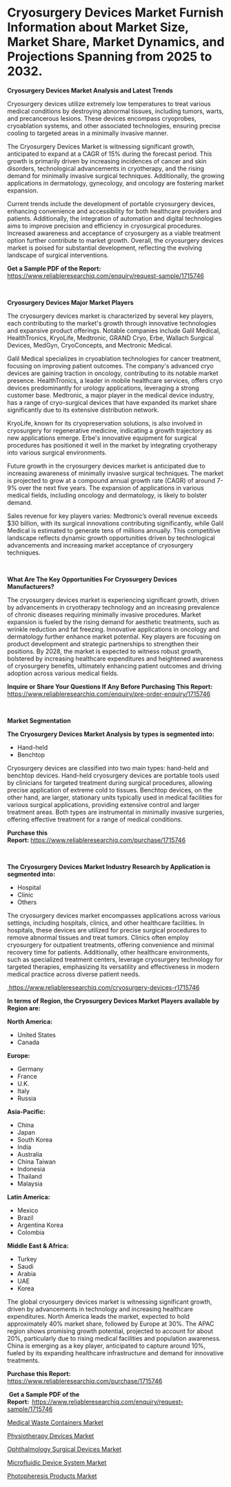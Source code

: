 <p><h1>Cryosurgery Devices Market Furnish Information about Market Size, Market Share, Market Dynamics, and Projections Spanning from 2025 to 2032.</h1></p><p><strong>Cryosurgery Devices Market Analysis and Latest Trends</strong></p>
<p><p>Cryosurgery devices utilize extremely low temperatures to treat various medical conditions by destroying abnormal tissues, including tumors, warts, and precancerous lesions. These devices encompass cryoprobes, cryoablation systems, and other associated technologies, ensuring precise cooling to targeted areas in a minimally invasive manner.</p><p>The Cryosurgery Devices Market is witnessing significant growth, anticipated to expand at a CAGR of 15% during the forecast period. This growth is primarily driven by increasing incidences of cancer and skin disorders, technological advancements in cryotherapy, and the rising demand for minimally invasive surgical techniques. Additionally, the growing applications in dermatology, gynecology, and oncology are fostering market expansion.</p><p>Current trends include the development of portable cryosurgery devices, enhancing convenience and accessibility for both healthcare providers and patients. Additionally, the integration of automation and digital technologies aims to improve precision and efficiency in cryosurgical procedures. Increased awareness and acceptance of cryosurgery as a viable treatment option further contribute to market growth. Overall, the cryosurgery devices market is poised for substantial development, reflecting the evolving landscape of surgical interventions.</p></p>
<p><strong>Get a Sample PDF of the Report:&nbsp;</strong> <a href="https://www.reliableresearchiq.com/enquiry/request-sample/1715746?utm_campaign=103&utm_medium=2&utm_source=Github&utm_content=ia&utm_term=04032025&utm_id=cryosurgery-devices">https://www.reliableresearchiq.com/enquiry/request-sample/1715746</a></p>
<p>&nbsp;</p>
<p><strong>Cryosurgery Devices Major Market Players</strong></p>
<p><p>The cryosurgery devices market is characterized by several key players, each contributing to the market's growth through innovative technologies and expansive product offerings. Notable companies include Galil Medical, HealthTronics, KryoLife, Medtronic, GRAND Cryo, Erbe, Wallach Surgical Devices, MedGyn, CryoConcepts, and Mectronic Medical.</p><p>Galil Medical specializes in cryoablation technologies for cancer treatment, focusing on improving patient outcomes. The company's advanced cryo devices are gaining traction in oncology, contributing to its notable market presence. HealthTronics, a leader in mobile healthcare services, offers cryo devices predominantly for urology applications, leveraging a strong customer base. Medtronic, a major player in the medical device industry, has a range of cryo-surgical devices that have expanded its market share significantly due to its extensive distribution network.</p><p>KryoLife, known for its cryopreservation solutions, is also involved in cryosurgery for regenerative medicine, indicating a growth trajectory as new applications emerge. Erbe's innovative equipment for surgical procedures has positioned it well in the market by integrating cryotherapy into various surgical environments.</p><p>Future growth in the cryosurgery devices market is anticipated due to increasing awareness of minimally invasive surgical techniques. The market is projected to grow at a compound annual growth rate (CAGR) of around 7-9% over the next five years. The expansion of applications in various medical fields, including oncology and dermatology, is likely to bolster demand.</p><p>Sales revenue for key players varies: Medtronic’s overall revenue exceeds $30 billion, with its surgical innovations contributing significantly, while Galil Medical is estimated to generate tens of millions annually. This competitive landscape reflects dynamic growth opportunities driven by technological advancements and increasing market acceptance of cryosurgery techniques.</p></p>
<p>&nbsp;</p>
<p><strong>What Are The Key Opportunities For Cryosurgery Devices Manufacturers?</strong></p>
<p><p>The cryosurgery devices market is experiencing significant growth, driven by advancements in cryotherapy technology and an increasing prevalence of chronic diseases requiring minimally invasive procedures. Market expansion is fueled by the rising demand for aesthetic treatments, such as wrinkle reduction and fat freezing. Innovative applications in oncology and dermatology further enhance market potential. Key players are focusing on product development and strategic partnerships to strengthen their positions. By 2028, the market is expected to witness robust growth, bolstered by increasing healthcare expenditures and heightened awareness of cryosurgery benefits, ultimately enhancing patient outcomes and driving adoption across various medical fields.</p></p>
<p><strong>Inquire or Share Your Questions If Any Before Purchasing This Report:</strong> <a href="https://www.reliableresearchiq.com/enquiry/pre-order-enquiry/1715746?utm_campaign=103&utm_medium=2&utm_source=Github&utm_content=ia&utm_term=04032025&utm_id=cryosurgery-devices">https://www.reliableresearchiq.com/enquiry/pre-order-enquiry/1715746</a></p>
<p>&nbsp;</p>
<p><strong>Market Segmentation</strong></p>
<p><strong>The Cryosurgery Devices Market Analysis by types is segmented into:</strong></p>
<p><ul><li>Hand-held</li><li>Benchtop</li></ul></p>
<p><p>Cryosurgery devices are classified into two main types: hand-held and benchtop devices. Hand-held cryosurgery devices are portable tools used by clinicians for targeted treatment during surgical procedures, allowing precise application of extreme cold to tissues. Benchtop devices, on the other hand, are larger, stationary units typically used in medical facilities for various surgical applications, providing extensive control and larger treatment areas. Both types are instrumental in minimally invasive surgeries, offering effective treatment for a range of medical conditions.</p></p>
<p><strong>Purchase this Report:&nbsp;</strong><a href="https://www.reliableresearchiq.com/purchase/1715746?utm_campaign=103&utm_medium=2&utm_source=Github&utm_content=ia&utm_term=04032025&utm_id=cryosurgery-devices">https://www.reliableresearchiq.com/purchase/1715746</a></p>
<p>&nbsp;</p>
<p><strong>The Cryosurgery Devices Market Industry Research by Application is segmented into:</strong></p>
<p><ul><li>Hospital</li><li>Clinic</li><li>Others</li></ul></p>
<p><p>The cryosurgery devices market encompasses applications across various settings, including hospitals, clinics, and other healthcare facilities. In hospitals, these devices are utilized for precise surgical procedures to remove abnormal tissues and treat tumors. Clinics often employ cryosurgery for outpatient treatments, offering convenience and minimal recovery time for patients. Additionally, other healthcare environments, such as specialized treatment centers, leverage cryosurgery technology for targeted therapies, emphasizing its versatility and effectiveness in modern medical practice across diverse patient needs.</p></p>
<p><a href="https://www.reliableresearchiq.com/cryosurgery-devices-r1715746?utm_campaign=103&utm_medium=2&utm_source=Github&utm_content=ia&utm_term=04032025&utm_id=cryosurgery-devices">&nbsp;https://www.reliableresearchiq.com/cryosurgery-devices-r1715746</a></p>
<p><strong>In terms of Region, the Cryosurgery Devices Market Players available by Region are:</strong></p>
<p>
    <p> <strong> North America: </strong>
        <ul>
            <li>United States</li>
            <li>Canada</li>
        </ul>
        </p> 
    <p> <strong> Europe: </strong>
        <ul>
            <li>Germany</li>
            <li>France</li>
            <li>U.K.</li>
            <li>Italy</li>
            <li>Russia</li>
        </ul>
        </p> 
    <p> <strong> Asia-Pacific: </strong>
        <ul>
            <li>China</li>
            <li>Japan</li>
            <li>South Korea</li>
            <li>India</li>
            <li>Australia</li>
            <li>China Taiwan</li>
            <li>Indonesia</li>
            <li>Thailand</li>
            <li>Malaysia</li>
        </ul>
        </p> 
    <p> <strong> Latin America: </strong>
        <ul>
            <li>Mexico</li>
            <li>Brazil</li>
            <li>Argentina Korea</li>
            <li>Colombia</li>
        </ul>
        </p> 
    <p> <strong> Middle East & Africa: </strong>
        <ul>
            <li>Turkey</li>
            <li>Saudi</li>
            <li>Arabia</li>
            <li>UAE</li>
            <li>Korea</li>
        </ul>
    </p>
    </p>
<p><p>The global cryosurgery devices market is witnessing significant growth, driven by advancements in technology and increasing healthcare expenditures. North America leads the market, expected to hold approximately 40% market share, followed by Europe at 30%. The APAC region shows promising growth potential, projected to account for about 20%, particularly due to rising medical facilities and population awareness. China is emerging as a key player, anticipated to capture around 10%, fueled by its expanding healthcare infrastructure and demand for innovative treatments.</p></p>
<p><strong>Purchase this Report: </strong><a href="https://www.reliableresearchiq.com/purchase/1715746?utm_campaign=103&utm_medium=2&utm_source=Github&utm_content=ia&utm_term=04032025&utm_id=cryosurgery-devices">https://www.reliableresearchiq.com/purchase/1715746</a></p>
<p>&nbsp;<strong>Get a Sample PDF of the Report:&nbsp;&nbsp;</strong><a href="https://www.reliableresearchiq.com/enquiry/request-sample/1715746?utm_campaign=103&utm_medium=2&utm_source=Github&utm_content=ia&utm_term=04032025&utm_id=cryosurgery-devices">https://www.reliableresearchiq.com/enquiry/request-sample/1715746</a></p>
<p><strong></strong></p>
<p><p><a href="https://github.com/quiraytaibat/Market-Research-Report-List-1/blob/main/medical-waste-containers-market.md?utm_campaign=103&utm_medium=2&utm_source=Github&utm_content=ia&utm_term=04032025&utm_id=cryosurgery-devices">Medical Waste Containers Market</a></p><p><a href="https://github.com/pllahoithana9/Market-Research-Report-List-1/blob/main/physiotherapy-devices-market.md?utm_campaign=103&utm_medium=2&utm_source=Github&utm_content=ia&utm_term=04032025&utm_id=cryosurgery-devices">Physiotherapy Devices Market</a></p><p><a href="https://github.com/houltngake/Market-Research-Report-List-1/blob/main/ophthalmology-surgical-devices-market.md?utm_campaign=103&utm_medium=2&utm_source=Github&utm_content=ia&utm_term=04032025&utm_id=cryosurgery-devices">Ophthalmology Surgical Devices Market</a></p><p><a href="https://github.com/direepittr/Market-Research-Report-List-1/blob/main/microfluidic-device-system-market.md?utm_campaign=103&utm_medium=2&utm_source=Github&utm_content=ia&utm_term=04032025&utm_id=cryosurgery-devices">Microfluidic Device System Market</a></p><p><a href="https://github.com/zeyddaddo4/Market-Research-Report-List-1/blob/main/photopheresis-products-market.md?utm_campaign=103&utm_medium=2&utm_source=Github&utm_content=ia&utm_term=04032025&utm_id=cryosurgery-devices">Photopheresis Products Market</a></p></p>
